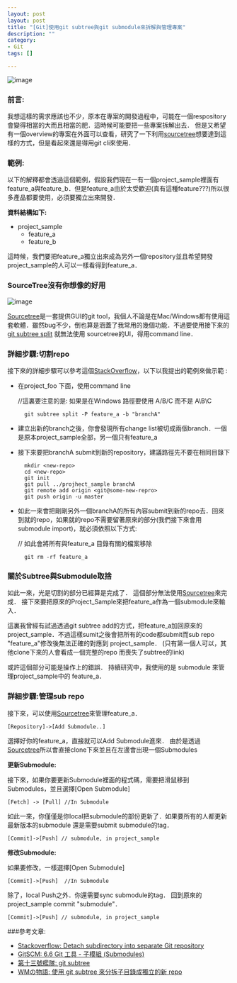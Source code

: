 ```yaml
---
layout: post
layout: post
title: "[Git]使用git subtree與git submodule來拆解與管理專案"
description: ""
category: 
- Git
tags: []

---
```


![image](http://git-scm.com/images/logo@2x.png)


### 前言:

我想這樣的需求應該也不少，原本在專案的開發過程中，可能在一個respository會變得相當的大而且相當的肥．這時候可能要把一些專案拆解出去． 但是又希望有一個overview的專案在外面可以查看，研究了一下利用[sourcetree](http://www.sourcetreeapp.com/)想要達到這樣的方式，但是看起來還是得用git cli來使用．



### 範例: 

以下的解釋都會透過這個範例，假設我們現在一有一個project_sample裡面有feature_a與feature_b．但是feature_a由於太受歡迎(真有這種feature???)所以很多產品都要使用，必須要獨立出來開發．

**資料結構如下:**

- project_sample
    - feature_a
    - feature_b

這時候，我們要把feature_a獨立出來成為另外一個repository並且希望開發project_sample的人可以一樣看得到feature_a．


### SourceTree沒有你想像的好用

![image](http://www.sourcetreeapp.com/images/logoSourceTree.png)

[Sourcetree](http://www.sourcetreeapp.com/)是一套提供GUI的git tool，我個人不論是在Mac/Windows都有使用這套軟體．雖然bug不少，倒也算是涵蓋了我常用的幾個功能．不過要使用接下來的 [git subtree split](https://help.github.com/articles/splitting-a-subfolder-out-into-a-new-repository/) 就無法使用 sourcetree的UI，得用command line．


### 詳細步驟:切割repo

接下來的詳細步驟可以參考這個[StackOverflow](http://stackoverflow.com/questions/359424/detach-subdirectory-into-separate-git-repository/17864475#17864475)，以下以我提出的範例來做示範 :

- 在project_foo 下面，使用command line

    //這裏要注意的是: 如果是在Windows 路徑要使用 A/B/C 而不是 A\B\C
    
        git subtree split -P feature_a -b "branchA"

- 建立出新的branch之後，你會發現所有change list被切成兩個branch．一個是原本project_sample全部，另一個只有feature_a
- 接下來要把branchA submit到新的repository，建議路徑先不要在相同目錄下


        mkdir <new-repo>
        cd <new-repo>
        git init
        git pull ../projhect_sample branchA
        git remote add origin <git@some-new-repro>
        git push origin -u master
    
- 如此一來會把剛剛另外一個branchA的所有內容submit到新的repo去．回來到就的repo，如果就的repo不需要留著原來的部分(我們接下來會用submodule import)，就必須依照以下方式:

    // 如此會將所有與feature_a 目錄有關的檔案移除
    
        git rm -rf feature_a


### 關於Subtree與Submodule取捨

如此一來，光是切割的部分已經算是完成了． 這個部分無法使用[Sourcetree](http://www.sourcetreeapp.com/)來完成．  接下來要把原來的Project_Sample來把feature_a作為一個submodule來輸入．

這裏我曾經有試過透過git subtree add的方式，把feature_a加回原來的project_sample．不過這樣sumit之後會把所有的code都submit而sub repo "feature_a"修改後無法正確的對應到 project_sample． (只有第一個人可以，其他clone下來的人會看成一個完整的repo 而喪失了subtree的link)

或許這個部分可能是操作上的錯誤． 持續研究中，我使用的是 submodule 來管理project_sample中的 feature_a．


### 詳細步驟:管理sub repo

接下來，可以使用[Sourcetree](http://www.sourcetreeapp.com/)來管理feature_a．

    [Repository]->[Add Submodule..] 

選擇好你的feature_a，直接就可以Add Submodule進來． 由於是透過[Sourcetree](http://www.sourcetreeapp.com/)所以會直接clone下來並且在左邊會出現一個Submodules

**更新Submodule:**

接下來，如果你要更新Submodule裡面的程式碼，需要把滑鼠移到Submodules，並且選擇[Open Submodule]

    [Fetch] -> [Pull] //In Submodule

如此一來，你僅僅是你local把submodule的部份更新了．如果要所有的人都更新最新版本的submodule 還是需要submit submodule的tag．

    [Commit]->[Push] // submodule, in project_sample

**修改Submodule:**

如果要修改，一樣選擇[Open Submodule]

    [Commit]->[Push]  //In Submodule

除了，local Push之外．你還需要sync submodule的tag． 回到原來的 project_sample commit "submodule"．

    [Commit]->[Push] // submodule, in project_sample


###參考文章:

- [Stackoverflow: Detach subdirectory into separate Git repository](http://stackoverflow.com/questions/359424/detach-subdirectory-into-separate-git-repository/17864475#17864475)
- [GitSCM: 6.6 Git 工具 - 子模組 (Submodules)](http://git-scm.com/book/zh-tw/v1/Git-%E5%B7%A5%E5%85%B7-%E5%AD%90%E6%A8%A1%E7%B5%84-Submodules)
- [第十三號艦隊: git subtree](http://hungmingwu-blog.logdown.com/posts/178731-git-subtree)
- [WMの物語: 使用 git subtree 來分拆子目錄成獨立的新 repo](http://blog.kidwm.net/341)
